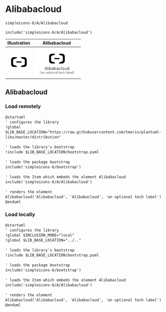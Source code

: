# Alibabacloud


```text
simpleicons-6/A/Alibabacloud
```

```text
include('simpleicons-6/A/Alibabacloud')
```



| Illustration | Alibabacloud |
| :---: | :---: |
| ![illustration for Illustration](../../simpleicons-6/A/Alibabacloud.png) | ![illustration for Alibabacloud](../../simpleicons-6/A/Alibabacloud.Local.png) |




## Alibabacloud

### Load remotely
```plantuml
@startuml
' configures the library
!global $LIB_BASE_LOCATION="https://raw.githubusercontent.com/tmorin/plantuml-libs/master/distribution"

' loads the library's bootstrap
!include $LIB_BASE_LOCATION/bootstrap.puml

' loads the package bootstrap
include('simpleicons-6/bootstrap')

' loads the Item which embeds the element Alibabacloud
include('simpleicons-6/A/Alibabacloud')

' renders the element
Alibabacloud('Alibabacloud', 'Alibabacloud', 'an optional tech label')
@enduml
```

### Load locally
```plantuml
@startuml
' configures the library
!global $INCLUSION_MODE="local"
!global $LIB_BASE_LOCATION="../.."

' loads the library's bootstrap
!include $LIB_BASE_LOCATION/bootstrap.puml

' loads the package bootstrap
include('simpleicons-6/bootstrap')

' loads the Item which embeds the element Alibabacloud
include('simpleicons-6/A/Alibabacloud')

' renders the element
Alibabacloud('Alibabacloud', 'Alibabacloud', 'an optional tech label')
@enduml
```

